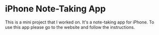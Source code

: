 # iPhone Note-Taking App
This is a mini project that I worked on.
It's a note-taking app for iPhone.
To use this app please go to the website and follow the instructions.